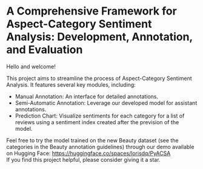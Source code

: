 # A Comprehensive Framework for Aspect-Category Sentiment Analysis: Development, Annotation, and Evaluation

Hello and welcome!

This project aims to streamline the process of Aspect-Category Sentiment Analysis. It features several key modules, including:

- Manual Annotation: An interface for detailed annotations.
- Semi-Automatic Annotation: Leverage our developed model for assistant annotations.
- Prediction Chart: Visualize sentiments for each category for a list of reviews using a sentiment index created after the prevision of the model.

  
Feel free to try the model trained on the new Beauty dataset (see the categories in the Beauty annotation guidelines) through our demo available on Hugging Face: https://huggingface.co/spaces/lorisdq/PyACSA  
If you find this project helpful, please consider giving it a star.

